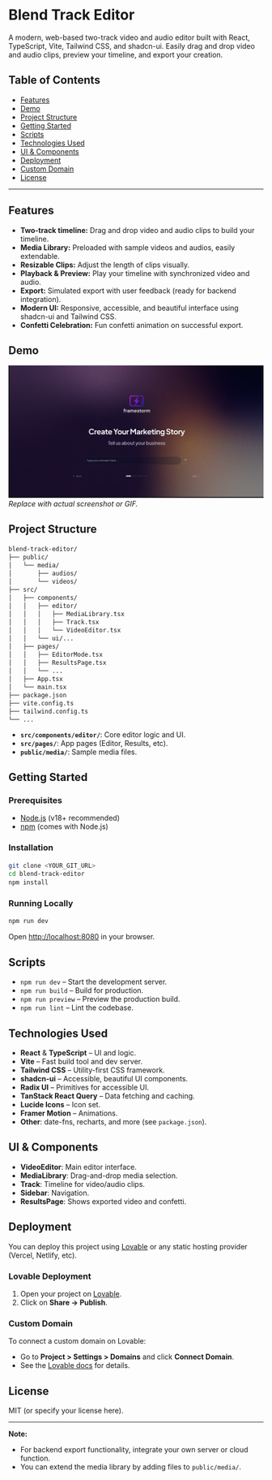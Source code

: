 
# Blend Track Editor

A modern, web-based two-track video and audio editor built with React, TypeScript, Vite, Tailwind CSS, and shadcn-ui. Easily drag and drop video and audio clips, preview your timeline, and export your creation.

## Table of Contents

- [Features](#features)
- [Demo](#demo)
- [Project Structure](#project-structure)
- [Getting Started](#getting-started)
- [Scripts](#scripts)
- [Technologies Used](#technologies-used)
- [UI & Components](#ui--components)
- [Deployment](#deployment)
- [Custom Domain](#custom-domain)
- [License](#license)

---

## Features

- **Two-track timeline:** Drag and drop video and audio clips to build your timeline.
- **Media Library:** Preloaded with sample videos and audios, easily extendable.
- **Resizable Clips:** Adjust the length of clips visually.
- **Playback & Preview:** Play your timeline with synchronized video and audio.
- **Export:** Simulated export with user feedback (ready for backend integration).
- **Modern UI:** Responsive, accessible, and beautiful interface using shadcn-ui and Tailwind CSS.
- **Confetti Celebration:** Fun confetti animation on successful export.

## Demo

![Editor Screenshot](public/demo.png)  
*Replace with actual screenshot or GIF.*

## Project Structure

```
blend-track-editor/
├── public/
│   └── media/
│       ├── audios/
│       └── videos/
├── src/
│   ├── components/
│   │   ├── editor/
│   │   │   ├── MediaLibrary.tsx
│   │   │   ├── Track.tsx
│   │   │   └── VideoEditor.tsx
│   │   └── ui/...
│   ├── pages/
│   │   ├── EditorMode.tsx
│   │   ├── ResultsPage.tsx
│   │   └── ...
│   ├── App.tsx
│   └── main.tsx
├── package.json
├── vite.config.ts
├── tailwind.config.ts
└── ...
```

- **`src/components/editor/`**: Core editor logic and UI.
- **`src/pages/`**: App pages (Editor, Results, etc).
- **`public/media/`**: Sample media files.

## Getting Started

### Prerequisites

- [Node.js](https://nodejs.org/) (v18+ recommended)
- [npm](https://www.npmjs.com/) (comes with Node.js)

### Installation

```bash
git clone <YOUR_GIT_URL>
cd blend-track-editor
npm install
```

### Running Locally

```bash
npm run dev
```

Open [http://localhost:8080](http://localhost:8080) in your browser.

## Scripts

- `npm run dev` – Start the development server.
- `npm run build` – Build for production.
- `npm run preview` – Preview the production build.
- `npm run lint` – Lint the codebase.

## Technologies Used

- **React** & **TypeScript** – UI and logic.
- **Vite** – Fast build tool and dev server.
- **Tailwind CSS** – Utility-first CSS framework.
- **shadcn-ui** – Accessible, beautiful UI components.
- **Radix UI** – Primitives for accessible UI.
- **TanStack React Query** – Data fetching and caching.
- **Lucide Icons** – Icon set.
- **Framer Motion** – Animations.
- **Other**: date-fns, recharts, and more (see `package.json`).

## UI & Components

- **VideoEditor**: Main editor interface.
- **MediaLibrary**: Drag-and-drop media selection.
- **Track**: Timeline for video/audio clips.
- **Sidebar**: Navigation.
- **ResultsPage**: Shows exported video and confetti.

## Deployment

You can deploy this project using [Lovable](https://lovable.dev/) or any static hosting provider (Vercel, Netlify, etc).

### Lovable Deployment

1. Open your project on [Lovable](https://lovable.dev/).
2. Click on **Share → Publish**.

### Custom Domain

To connect a custom domain on Lovable:

- Go to **Project > Settings > Domains** and click **Connect Domain**.
- See the [Lovable docs](https://docs.lovable.dev/tips-tricks/custom-domain#step-by-step-guide) for details.

## License

MIT (or specify your license here).

---

**Note:**  
- For backend export functionality, integrate your own server or cloud function.
- You can extend the media library by adding files to `public/media/`.
